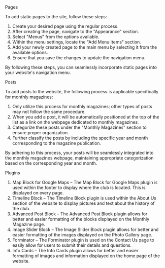 Pages

To add static pages to the site, follow these steps:

1. Create your desired page using the regular process.
2. After creating the page, navigate to the "Appearance" section.
3. Select "Menus" from the options available.
4. Within the menu settings, locate the "Add Menu Items" section.
5. Add your newly created page to the main menu by selecting it from the available options.
6. Ensure that you save the changes to update the navigation menu.

By following these steps, you can seamlessly incorporate static pages into your website's navigation menu.


Posts

To add posts to the website, the following process is applicable specifically for monthly magazines:

1. Only utilize this process for monthly magazines; other types of posts may not follow the same procedure.
2. When you add a post, it will be automatically positioned at the top of the list as a link on the webpage dedicated to monthly magazines.
3. Categorize these posts under the "Monthly Magazines" section to ensure proper organization.
4. Further classify the posts by including the specific year and month corresponding to the magazine publication.

By adhering to this process, your posts will be seamlessly integrated into the monthly magazines webpage, maintaining appropriate categorization based on the corresponding year and month.


Plugins
1.	Map Block for Google Maps – The Map Block for Google Maps plugin is used within the footer to display where the club is located. This is displayed on every page.
2.	Timeline Block – The Timeline Block plugin is used within the About Us section of the website to display pictures and text about the history of the club. 
3.	Advanced Post Block – The Advanced Post Block plugin allows for better and easier formatting of the blocks displayed on the Monthly Magazine page. 
4.	Image Slider Block – The Image Slider Block plugin allows for better and easier formatting of the images displayed on the Photo Gallery page.
5.	Forminator – The Forminator plugin is used on the Contact Us page to easily allow for users to submit their details and questions. 
6.	Info Cards – The Info Cards plugin allows for better and easier formatting of images and information displayed on the home page of the website.
